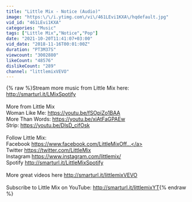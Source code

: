 ```yaml
---
title: "Little Mix - Notice (Audio)"
image: "https:\/\/i.ytimg.com\/vi\/461LEvi1KXA\/hqdefault.jpg"
vid_id: "461LEvi1KXA"
categories: "Music"
tags: ["Little Mix","Notice","Pop"]
date: "2021-10-20T11:41:07+03:00"
vid_date: "2018-11-16T00:01:00Z"
duration: "PT3M37S"
viewcount: "3002880"
likeCount: "48576"
dislikeCount: "289"
channel: "littlemixVEVO"
---
```

{% raw %}Stream more music from Little Mix here: <a rel="nofollow" target="blank" href="http://smarturl.it/LMixSpotify">http://smarturl.it/LMixSpotify</a><br /><br />More from Little Mix<br />Woman Like Me: <a rel="nofollow" target="blank" href="https://youtu.be/fSOpiZo1BAA">https://youtu.be/fSOpiZo1BAA</a><br />More Than Words: <a rel="nofollow" target="blank" href="https://youtu.be/xiAtFaGPAEw">https://youtu.be/xiAtFaGPAEw</a><br />Strip: <a rel="nofollow" target="blank" href="https://youtu.be/DlsD_cifOsk">https://youtu.be/DlsD_cifOsk</a><br /><br />Follow Little Mix:<br />Facebook <a rel="nofollow" target="blank" href="https://www.facebook.com/LittleMixOff...">https://www.facebook.com/LittleMixOff...</a><br />Twitter <a rel="nofollow" target="blank" href="https://twitter.com/LittleMix">https://twitter.com/LittleMix</a>  <br />Instagram <a rel="nofollow" target="blank" href="https://www.instagram.com/littlemix/">https://www.instagram.com/littlemix/</a>  <br />Spotify <a rel="nofollow" target="blank" href="http://smarturl.it/LittleMixSpotify">http://smarturl.it/LittleMixSpotify</a><br /><br />More great videos here <a rel="nofollow" target="blank" href="http://smarturl.it/littlemixVEVO">http://smarturl.it/littlemixVEVO</a>  <br /><br />Subscribe to Little Mix on YouTube: <a rel="nofollow" target="blank" href="http://smarturl.it/littlemixYT">http://smarturl.it/littlemixYT</a>{% endraw %}
